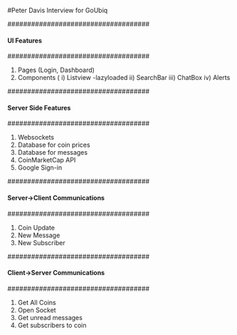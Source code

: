 #Peter Davis Interview for GoUbiq


####################################
####  UI Features
####################################

1. Pages (Login, Dashboard)
2. Components (
    i) Listview
        -lazyloaded
    ii) SearchBar
    iii) ChatBox
    iv) Alerts

####################################
#### Server Side Features
####################################

1. Websockets
2. Database for coin prices
3. Database for messages
4. CoinMarketCap API
5. Google Sign-in 

####################################
#### Server->Client Communications
####################################

1. Coin Update
2. New Message
3. New Subscriber 

####################################
#### Client->Server Communications
####################################

1. Get All Coins
2. Open Socket
3. Get unread messages
4. Get subscribers to coin
